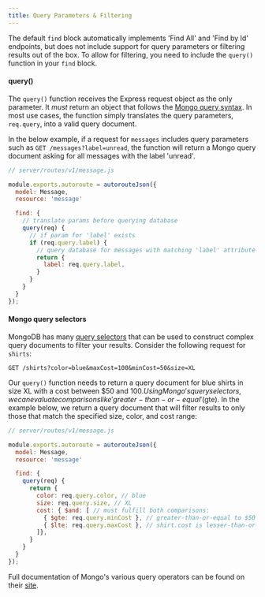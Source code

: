 ```yaml
---
title: Query Parameters & Filtering
---
```


The default `find` block automatically implements 'Find All' and 'Find by Id' endpoints, but does not include support for query parameters or filtering results out of the box. To allow for filtering, you need to include the `query()` function in your `find` block.

#### query()

The `query()` function receives the Express request object as the only parameter. It _must_ return an object that follows the [Mongo query syntax](https://docs.mongodb.com/manual/tutorial/query-documents/). In most use cases, the function simply translates the query parameters, `req.query`, into a valid query document.

In the below example, if a request for `messages` includes query parameters such as `GET /messages?label=unread`, the function will return a Mongo query document asking for all messages with the label 'unread'.

```javascript
// server/routes/v1/message.js

module.exports.autoroute = autorouteJson({
  model: Message,
  resource: 'message'

  find: {
    // translate params before querying database
    query(req) {
      // if param for 'label' exists
      if (req.query.label) {
        // query database for messages with matching 'label' attribute
        return {
          label: req.query.label,
        }
      }
    }
  }
});
```

#### Mongo query selectors

MongoDB has many [query selectors](https://docs.mongodb.com/manual/reference/operator/query/#query-selectors) that can be used to construct complex query documents to filter your results. Consider the following request for `shirts`:

```
GET /shirts?color=blue&maxCost=100&minCost=50&size=XL
```

Our `query()` function needs to return a query document for blue shirts in size XL with a cost between $50 and $100. Using Mongo's query selectors, we can evaluate comparisons like 'greater-than-or-equal' ($gte). In the example below, we return a query document that will filter results to only those that match the specified size, color, and cost range:

```javascript
// server/routes/v1/message.js

module.exports.autoroute = autorouteJson({
  model: Message,
  resource: 'message'

  find: {
    query(req) {
      return {
        color: req.query.color, // blue
        size: req.query.size, // XL
        cost: { $and: [ // must fulfill both comparisons:
          { $gte: req.query.minCost }, // greater-than-or-equal to $50
          { $lte: req.query.maxCost }, // shirt.cost is lesser-than-or-equal to $100
        ]},
      }
    }
  }
});
```

Full documentation of Mongo's various query operators can be found on their [site](https://docs.mongodb.com/manual/reference/operator/query/).
